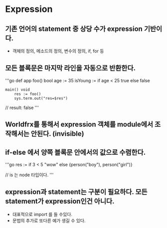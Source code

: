 # Expression

## 기존 언어의 statement 중 상당 수가 expression 기반이다.

* 객체의 정의, 메소드의 정의, 변수의 정의, if, for 등

## 모든 블록문은 마지막 라인을 자동으로 반환한다.

'''go
def app
    foo() bool
        age := 35
        isYoung := if age < 25
            true
        else
            false

    main() void
        res := foo()
        sys.term.out("res=$res")

// result: false
'''

## Worldfrx를 통해서 expression 객체를 module에서 조작해서는 안된다. (invisible)

## if-else 에서 양쪽 블록문 안에서의 값으로 수렴한다.

'''go
res := if 3 < 5
    "wow"
else
    {person("boy"), person("girl")}

// is 는 node 타입이다.
'''

## expression과 statement는 구분이 필요하다. 모든 statement가 expression인건 아니다.

* 대표적으로 import 를 들 수있다.
* 문법의 추가로 또다른 예가 생길 수 있다.
